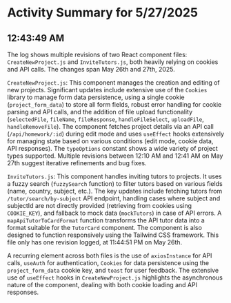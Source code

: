 # Activity Summary for 5/27/2025

## 12:43:49 AM
The log shows multiple revisions of two React component files: `CreateNewProject.js` and `InviteTutors.js`, both heavily relying on cookies and API calls.  The changes span May 26th and 27th, 2025.

`CreateNewProject.js`: This component manages the creation and editing of new projects.  Significant updates include extensive use of the `Cookies` library to manage form data persistence,  using a single cookie (`project_form_data`) to store all form fields, robust error handling for cookie parsing and API calls, and the addition of file upload functionality (`selectedFile`, `fileName`, `fileResponse`, `handleFileSelect`, `uploadFile`, `handleRemoveFile`).  The component fetches project details via an API call (`/api/homework/:id`) during edit mode and uses `useEffect` hooks extensively for managing state based on various conditions (edit mode, cookie data, API responses). The `typeOptions` constant shows a wide variety of project types supported.  Multiple revisions between 12:10 AM and 12:41 AM on May 27th suggest iterative refinements and bug fixes.


`InviteTutors.js`: This component handles inviting tutors to projects. It uses a fuzzy search (`fuzzySearch` function) to filter tutors based on various fields (name, country, subject, etc.).  The key updates include fetching tutors from `/tutor/search/by-subject` API endpoint,  handling cases where subject and subjectId are not directly provided (retrieving from cookies using `COOKIE_KEY`), and fallback to mock data (`mockTutors`) in case of API errors.  A `mapApiTutorToCardFormat` function transforms the API tutor data into a format suitable for the `TutorCard` component. The component is also designed to function responsively using the Tailwind CSS framework.  This file only has one revision logged, at 11:44:51 PM on May 26th.

A recurring element across both files is the use of  `axiosInstance` for API calls, `useAuth` for authentication,  `Cookies` for data persistence using the `project_form_data` cookie key, and `toast` for user feedback.  The extensive use of `useEffect` hooks in `CreateNewProject.js` highlights the asynchronous nature of the component, dealing with both cookie loading and API responses.
